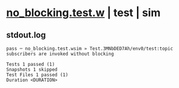 # [no_blocking.test.w](../../../../../../examples/tests/sdk_tests/topic/no_blocking.test.w) | test | sim

## stdout.log
```log
pass ─ no_blocking.test.wsim » Test.3MNbDED7Ah/env0/test:topic subscribers are invoked without blocking

Tests 1 passed (1)
Snapshots 1 skipped
Test Files 1 passed (1)
Duration <DURATION>
```


